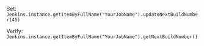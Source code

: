 Set:
`Jenkins.instance.getItemByFullName("YourJobName").updateNextBuildNumber(45)`

Verify:
`Jenkins.instance.getItemByFullName("YourJobName").getNextBuildNumber()`
